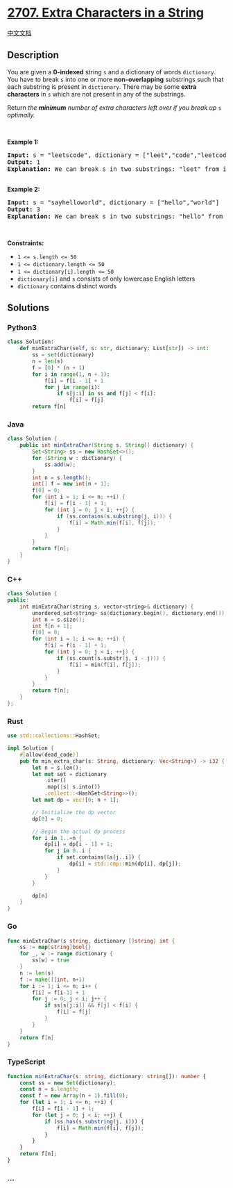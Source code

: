# [2707. Extra Characters in a String](https://leetcode.com/problems/extra-characters-in-a-string)

[中文文档](/solution/2700-2799/2707.Extra%20Characters%20in%20a%20String/README.md)

## Description

<p>You are given a <strong>0-indexed</strong> string <code>s</code> and a dictionary of words <code>dictionary</code>. You have to break <code>s</code> into one or more <strong>non-overlapping</strong> substrings such that each substring is present in <code>dictionary</code>. There may be some <strong>extra characters</strong> in <code>s</code> which are not present in any of the substrings.</p>

<p>Return <em>the <strong>minimum</strong> number of extra characters left over if you break up </em><code>s</code><em> optimally.</em></p>

<p>&nbsp;</p>
<p><strong class="example">Example 1:</strong></p>

<pre>
<strong>Input:</strong> s = &quot;leetscode&quot;, dictionary = [&quot;leet&quot;,&quot;code&quot;,&quot;leetcode&quot;]
<strong>Output:</strong> 1
<strong>Explanation:</strong> We can break s in two substrings: &quot;leet&quot; from index 0 to 3 and &quot;code&quot; from index 5 to 8. There is only 1 unused character (at index 4), so we return 1.

</pre>

<p><strong class="example">Example 2:</strong></p>

<pre>
<strong>Input:</strong> s = &quot;sayhelloworld&quot;, dictionary = [&quot;hello&quot;,&quot;world&quot;]
<strong>Output:</strong> 3
<strong>Explanation:</strong> We can break s in two substrings: &quot;hello&quot; from index 3 to 7 and &quot;world&quot; from index 8 to 12. The characters at indices 0, 1, 2 are not used in any substring and thus are considered as extra characters. Hence, we return 3.
</pre>

<p>&nbsp;</p>
<p><strong>Constraints:</strong></p>

<ul>
	<li><code>1 &lt;= s.length &lt;= 50</code></li>
	<li><code>1 &lt;= dictionary.length &lt;= 50</code></li>
	<li><code>1 &lt;= dictionary[i].length &lt;= 50</code></li>
	<li><code>dictionary[i]</code>&nbsp;and <code>s</code> consists of only lowercase English letters</li>
	<li><code>dictionary</code> contains distinct words</li>
</ul>

## Solutions

<!-- tabs:start -->

### **Python3**

```python
class Solution:
    def minExtraChar(self, s: str, dictionary: List[str]) -> int:
        ss = set(dictionary)
        n = len(s)
        f = [0] * (n + 1)
        for i in range(1, n + 1):
            f[i] = f[i - 1] + 1
            for j in range(i):
                if s[j:i] in ss and f[j] < f[i]:
                    f[i] = f[j]
        return f[n]
```

### **Java**

```java
class Solution {
    public int minExtraChar(String s, String[] dictionary) {
        Set<String> ss = new HashSet<>();
        for (String w : dictionary) {
            ss.add(w);
        }
        int n = s.length();
        int[] f = new int[n + 1];
        f[0] = 0;
        for (int i = 1; i <= n; ++i) {
            f[i] = f[i - 1] + 1;
            for (int j = 0; j < i; ++j) {
                if (ss.contains(s.substring(j, i))) {
                    f[i] = Math.min(f[i], f[j]);
                }
            }
        }
        return f[n];
    }
}
```

### **C++**

```cpp
class Solution {
public:
    int minExtraChar(string s, vector<string>& dictionary) {
        unordered_set<string> ss(dictionary.begin(), dictionary.end());
        int n = s.size();
        int f[n + 1];
        f[0] = 0;
        for (int i = 1; i <= n; ++i) {
            f[i] = f[i - 1] + 1;
            for (int j = 0; j < i; ++j) {
                if (ss.count(s.substr(j, i - j))) {
                    f[i] = min(f[i], f[j]);
                }
            }
        }
        return f[n];
    }
};
```

### **Rust**

```rust
use std::collections::HashSet;

impl Solution {
    #[allow(dead_code)]
    pub fn min_extra_char(s: String, dictionary: Vec<String>) -> i32 {
        let n = s.len();
        let mut set = dictionary
            .iter()
            .map(|s| s.into())
            .collect::<HashSet<String>>();
        let mut dp = vec![0; n + 1];

        // Initialize the dp vector
        dp[0] = 0;

        // Begin the actual dp process
        for i in 1..=n {
            dp[i] = dp[i - 1] + 1;
            for j in 0..i {
                if set.contains(&s[j..i]) {
                    dp[i] = std::cmp::min(dp[i], dp[j]);
                }
            }
        }

        dp[n]
    }
}
```

### **Go**

```go
func minExtraChar(s string, dictionary []string) int {
	ss := map[string]bool{}
	for _, w := range dictionary {
		ss[w] = true
	}
	n := len(s)
	f := make([]int, n+1)
	for i := 1; i <= n; i++ {
		f[i] = f[i-1] + 1
		for j := 0; j < i; j++ {
			if ss[s[j:i]] && f[j] < f[i] {
				f[i] = f[j]
			}
		}
	}
	return f[n]
}
```

### **TypeScript**

```ts
function minExtraChar(s: string, dictionary: string[]): number {
    const ss = new Set(dictionary);
    const n = s.length;
    const f = new Array(n + 1).fill(0);
    for (let i = 1; i <= n; ++i) {
        f[i] = f[i - 1] + 1;
        for (let j = 0; j < i; ++j) {
            if (ss.has(s.substring(j, i))) {
                f[i] = Math.min(f[i], f[j]);
            }
        }
    }
    return f[n];
}
```

### **...**

```

```

<!-- tabs:end -->
